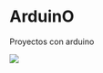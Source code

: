 ArduinO
=======

Proyectos con arduino

![](http://upload.wikimedia.org/wikipedia/commons/thumb/8/87/Arduino_Logo.svg/720px-Arduino_Logo.svg.png)
